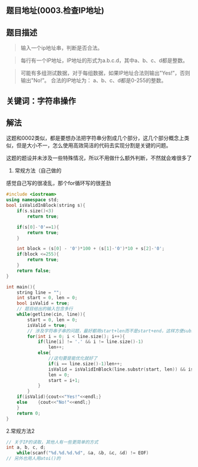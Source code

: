 ## 题目地址(0003.检查IP地址)

## 题目描述

> 输入一个ip地址串，判断是否合法。

> 每行有一个IP地址，IP地址的形式为a.b.c.d，其中a、b、c、d都是整数。

> 可能有多组测试数据，对于每组数据，如果IP地址合法则输出"Yes!”，否则输出"No!”。 合法的IP地址为： a、b、c、d都是0-255的整数。

## 关键词：字符串操作

## 解法

这题和0002类似，都是要想办法把字符串分割成几个部分，这几个部分概念上类似，但是大小不一，怎么使用高效简洁的代码去实现分割是关键的问题。

这题的题设并未涉及一些特殊情况，所以不用做什么额外判断，不然就会难很多了

1. 常规方法（自己做的

感觉自己写的很凌乱，那个for循环写的很差劲

```cpp
#include <iostream>
using namespace std;
bool isValidInBlock(string s){
    if(s.size()<3)
        return true;

    if(s[0]-'0'==1){
        return true;
    }

    int block = (s[0] - '0')*100 + (s[1]-'0')*10 + s[2]-'0';
    if(block <=255){
        return true;
    }
    return false;
}

int main(){
    string line = "";
    int start = 0, len = 0;
    bool isValid = true;
    // 题目给出的输入包含多行
    while(getline(cin, line)){
        start = 0, len = 0;
        isValid = true;
        // 涉及字符串子串的问题，最好都用start+len而不是start+end，这样方便substr的调用
        for(int i = 0; i < line.size(); i++){
            if(line[i] != '.' && i != line.size()-1)
                len++;
            else{
                //这句要是能优化就好了
                if(i == line.size()-1)len++;
                isValid = isValidInBlock(line.substr(start, len)) && isValid;
                len = 0;
                start = i+1;
            }
        }
    if(isValid){cout<<"Yes!"<<endl;}
    else    {cout<<"No!"<<endl;}
    }
    return 0;
}
```

2.常规方法2

```cpp
// 关于IP的读取，其他人有一些更简单的方式
int a, b, c, d;
    while(scanf("%d.%d.%d.%d", &a, &b, &c, &d) != EOF)
// 另外也用人用atoi()的
```